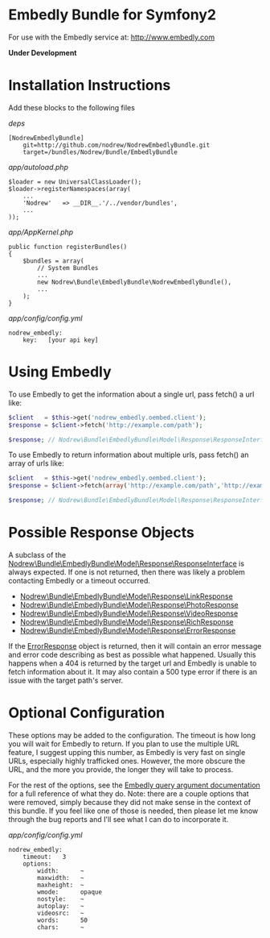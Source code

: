 Embedly Bundle for Symfony2
================================

For use with the Embedly service at: http://www.embedly.com

__Under Development__

Installation Instructions
=========================

Add these blocks to the following files

*deps*

```
[NodrewEmbedlyBundle]
    git=http://github.com/nodrew/NodrewEmbedlyBundle.git
    target=/bundles/Nodrew/Bundle/EmbedlyBundle
```

*app/autoload.php*

```
$loader = new UniversalClassLoader();
$loader->registerNamespaces(array(
    ...
    'Nodrew'   => __DIR__.'/../vendor/bundles',
    ...
));
```

*app/AppKernel.php*

```
public function registerBundles()
{
    $bundles = array(
        // System Bundles
        ...
        new Nodrew\Bundle\EmbedlyBundle\NodrewEmbedlyBundle(),
        ...
    );
}
```

*app/config/config.yml*

```
nodrew_embedly:
    key:   [your api key]
```

Using Embedly
=============

To use Embedly to get the information about a single url, pass fetch() a url like:

```php
$client   = $this->get('nodrew_embedly.oembed.client');
$response = $client->fetch('http://example.com/path');

$response; // Nodrew\Bundle\EmbedlyBundle\Model\Response\ResponseInterface object
```

To use Embedly to return information about multiple urls, pass fetch() an array of urls like:

```php
$client   = $this->get('nodrew_embedly.oembed.client');
$response = $client->fetch(array('http://example.com/path','http://example.com/another/path'));

$response; // Nodrew\Bundle\EmbedlyBundle\Model\Response\ResponseInterface object
```


Possible Response Objects
=========================

A subclass of the [Nodrew\Bundle\EmbedlyBundle\Model\Response\ResponseInterface](https://github.com/nodrew/NodrewEmbedlyBundle/blob/master/Model/Response/ResponseInterface.php) is always expected. If one is not returned, then there was likely a problem contacting Embedly or a timeout occurred.

- [Nodrew\Bundle\EmbedlyBundle\Model\Response\LinkResponse](https://github.com/nodrew/NodrewEmbedlyBundle/blob/master/Model/Response/LinkResponse.php)
- [Nodrew\Bundle\EmbedlyBundle\Model\Response\PhotoResponse](https://github.com/nodrew/NodrewEmbedlyBundle/blob/master/Model/Response/PhotoResponse.php)
- [Nodrew\Bundle\EmbedlyBundle\Model\Response\VideoResponse](https://github.com/nodrew/NodrewEmbedlyBundle/blob/master/Model/Response/VideoResponse.php)
- [Nodrew\Bundle\EmbedlyBundle\Model\Response\RichResponse](https://github.com/nodrew/NodrewEmbedlyBundle/blob/master/Model/Response/RichResponse.php)
- [Nodrew\Bundle\EmbedlyBundle\Model\Response\ErrorResponse](https://github.com/nodrew/NodrewEmbedlyBundle/blob/master/Model/Response/ErrorResponse.php)

If the [ErrorResponse](https://github.com/nodrew/NodrewEmbedlyBundle/blob/master/Model/Response/ErrorResponse.php) object is returned, then it will contain an error message and error code describing as best as possible what happened. Usually this happens when a 404 is returned by the target url and Embedly is unable to fetch information about it. It may also contain a 500 type error if there is an issue with the target path's server.

Optional Configuration
======================

These options may be added to the configuration. The timeout is how long you will wait for Embedly to return. If you plan to use the multiple URL feature, I suggest upping this number, as Embedly is very fast on single URLs, especially highly trafficked ones. However, the more obscure the URL, and the more you provide, the longer they will take to process.

For the rest of the options, see the [Embedly query argument documentation](http://embed.ly/docs/endpoints/arguments) for a full reference of what they do. Note: there are a couple options that were removed, simply because they did not make sense in the context of this bundle. If you feel like one of those is needed, then please let me know through the bug reports and I'll see what I can do to incorporate it.

*app/config/config.yml*

```
nodrew_embedly:
    timeout:   3
    options:
        width:      ~
        maxwidth:   ~
        maxheight:  ~
        wmode:      opaque
        nostyle:    ~
        autoplay:   ~
        videosrc:   ~
        words:      50
        chars:      ~
```